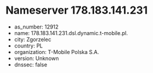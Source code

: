 # Nameserver 178.183.141.231

* as_number: 12912
* name: 178.183.141.231.dsl.dynamic.t-mobile.pl.
* city: Zgorzelec
* country: PL
* organization: T-Mobile Polska S.A.
* version: Unknown
* dnssec: false
